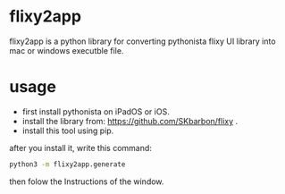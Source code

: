 # flixy2app
flixy2app is a python library for converting pythonista flixy UI library into mac or windows executble file.

# usage
- first install pythonista on iPadOS or iOS.
- install the library from: https://github.com/SKbarbon/flixy .
- install this tool using pip.

after you install it, write this command:
```cmd
python3 -m flixy2app.generate 
```

then folow the Instructions of the window.